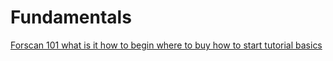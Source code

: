 # Fundamentals
[Forscan 101 what is it how to begin where to buy how to start tutorial basics](https://youtu.be/ZvkkQZFIzyA)
